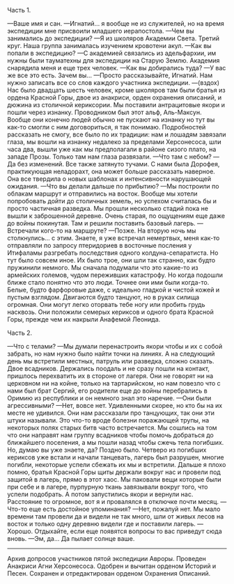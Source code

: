 Часть 1.

—Ваше имя и сан.
—Игнатий... я вообще не из служителей, но на время экспедиции мне присвоили младшего иерапостола.
—Чем вы занимались до экспедиции?
—Я из школяров Академии Света. Третий круг. Наша группа занималась изучением кровотени акул.
—Как вы попали в экспедицию?
—С академией связались из адельфархии, им нужны были тауматехны для экспедиции на Старую Землю. Академия снарядила меня и еще трех человек.
—Как вы добирались туда?
—У вас же все это есть. Зачем вы...
—Просто рассказывайте, Игнатий. Нам нужно записать все со слов каждого участника экспедиции.
—(вздох) Нас было двадцать шесть человек, кроме школяров там были братья из ордена Красной Горы, двое из анакриси, орден охранения описаний, и дюжина из столичной кериксории. Мы поставили антрацитовые якори и пошли через изнанку. Проводником был этот альф, Аль-Максун. Вообще они конечно людей обычно не пускают на изнанку но тут вы как-то смогли с ним договориться, я так понимаю. Подробностей рассказать не смогу, все было по их традиции: нам и лошадям завязали глаза, мы вошли на изнанку недалеко за пределами Херсонесоса, шли часа два, вышли уже как мы предполагали в районе сизого плато, на западе Прозы. Только там нам глаза развязали.
—Что там с небом?
—Да без изменений. Все также затянуто тучами. С нами была Дорофея, практикующая неладорахт, она может больше рассказать наверное. Она все твердила о новых шаблонах и интенсивности нарушающей ожидания.
—Что вы делали дальше по прибытию?
—Мы построили по облакам маршрут и отправились на восток. Вообще мы хотели попробовать дойти до столичных земель, но успехом считалась бы и просто частичная разведка. Мы прошли несколько стадий пока не вышли к заброшенной деревне. Очень старая, по ощущениям еще даже до войны покинутая. Там и решили поставить базовый лагерь.
—Встречали кого-то на маршруте?
—Позже. На вторую ночь мы столкнулись... с этим. Знаете, я уже встречал немертвых, меня как-то отправляли по запросу птеридориев в восточные посления у Итифаламы разгребать последствия одного колдуна-сепаратиста. Но тут было совсем иное. Их было трое, они шли так странно, как будто пружинили немного. Мы сначала подумали что это какие-то из армейских големов, чудом переживших катастрофу. Но когда подошли ближе стало понятно что это люди. Точнее они ими были когда-то. Белые, будто фарфоровые даже, с идеально гладкой и чистой кожей и пустым взглядом. Двигаются будто танцуют, но в руках силища огромная. Они могут легко оторвать тебе ногу или пробить грудь насквозь. Они положили семерых кериксов и одного брата Красной Горы, прежде чем их накрыли Анафемой Леонида.

Часть 2.

—Что с телами?
—Мы думали перенастроить якори чтобы и их с собой забрать, но нам нужно было найти точки на линиях. А на следующий день мы встретили местных, патруль или разведка, сложно сказать. Двое всадников. Держались поодаль и не сразу пошли на контакт, пришлось перехватить их в стороне от лагеря. Они не говорят ни на церковном ни на койне, только на тартарийском, но нам повезло что с нами был брат Сергий, его родители еще до войны перебрались в Оримию из республики и он немного знал это наречие. 
—Они были агрессивными?
—Нет, вовсе нет. Удивленными скорее, но кто бы на их месте не удивился. Они нам рассказали про танцующих, так они эти штуки называли. Это что-то вроде болезни поражающей трупы, на некоторых полях старых битв часто встречается. Мы сошлись на том что они направят нам группу всадников чтобы помочь добраться до ближайшего поселения, а мы пошли назад чтобы сжечь тела погибших. Но, думаю вы уже знаете, да? Поздно было. Четверо из погибших кериксов уже встали и начали танцевать, лагерь был разрушен, многие погибли, некоторые успели сбежать их мы и встретили. Дальше я плохо помню, братья Красной Горы щиты держали вокруг нас и провели под защитой в лагерь, прямо в этот хаос. Мы паковали вещи которые были при себе и в лагере, пурпурную ткань завязывали вокруг того, что успели подобрать. А потом запустились якори и вернули нас. Расстояние то огромное, вот я и провалялся в отключке почти месяц.
—Что-то еще есть достойное упоминания?
—Нет, пожалуй нет. Мы мало времени там провели да и видели не так много, шли от живых лесов на восток и только одну деревню видели где и поставили лагерь. 
—Хорошо. Отдыхайте, если еще появятся вопросы то вас приведут сюда вновь.
—Эм, да... Да пылает солнце ваше.

---
Архив допросов участников пятой экспедиции Авроры.
Проведен Анакриси Агни Херсонесоса.
Одобрен и вычитан орденом Историй и Песен.
Сохранен и отредактирован орденом Охранения Описаний.